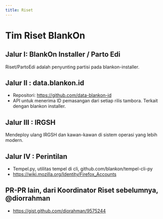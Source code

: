 ```yaml
---
title: Riset
---
```


# Tim Riset BlankOn

## Jalur I: BlankOn Installer / Parto Edi
Riset/PartoEdi adalah penyunting partisi pada blankon-installer.

## Jalur II : data.blankon.id
* Repositori: https://github.com/data-blankon-id
* API untuk menerima ID pemasangan dari setiap rilis tambora. Terkait dengan blankon installer.

## Jalur III : IRGSH
Mendeploy ulang IRGSH dan kawan-kawan di sistem operasi yang lebih modern.

## Jalur IV : Perintilan
* Tempel.py, utilitas tempel di cli, github.com/blankon/tempel-cli-py
* https://wiki.mozilla.org/Identity/Firefox_Accounts

## PR-PR lain, dari Koordinator Riset sebelumnya, @diorrahman
* https://gist.github.com/diorahman/9575244
